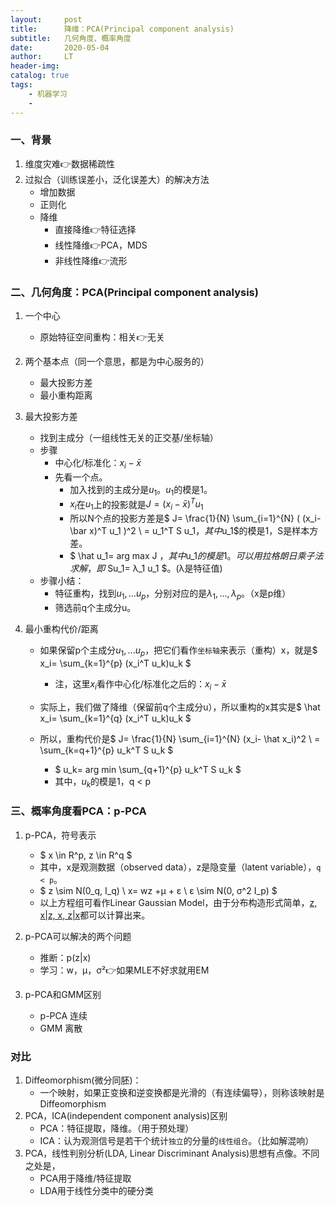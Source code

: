 ```yaml
---
layout:     post
title:      降维：PCA(Principal component analysis)
subtitle:   几何角度、概率角度
date:       2020-05-04
author:     LT
header-img: 
catalog: true
tags:
    - 机器学习
    - 
---
```


### 一、背景
1. 维度灾难👉数据稀疏性
2. 过拟合（训练误差小，泛化误差大）的解决方法
    - 增加数据
    - 正则化
    - 降维
        + 直接降维👉特征选择
        + 线性降维👉PCA，MDS
        + 非线性降维👉流形

### 二、几何角度：PCA(Principal component analysis)
1. 一个中心
    - 原始特征空间重构：相关👉无关
2. 两个基本点（同一个意思，都是为中心服务的）
    - 最大投影方差
    - 最小重构距离
3. 最大投影方差
    - 找到主成分（一组线性无关的正交基/坐标轴）
    - 步骤
        + 中心化/标准化：$x_i- \bar x$
        + 先看一个点。
            * 加入找到的主成分是$u_1$。$u_1$的模是1。
            * $x_i$在$u_1$上的投影就是$J=(x_i- \bar x)^T u_1$
            * 所以N个点的投影方差是$ J= \frac{1}{N} \sum_{i=1}^{N} ( (x_i- \bar x)^T u_1 )^2 \\ = u_1^T S u_1$，其中$u_1$的模是1，S是样本方差。
            * $ \hat u_1= arg max J $，其中$u_1$的模是1。可以用拉格朗日乘子法求解，即$ Su_1= λ_1 u_1 $。(λ是特征值)
    - 步骤小结：
        + 特征重构，找到$u_1,...u_p$，分别对应的是$λ_1,...,λ_p$。（x是p维）
        + 筛选前q个主成分u。

4. 最小重构代价/距离
    - 如果保留p个主成分$u_1,...u_p$，把它们看作`坐标轴`来表示（重构）x，就是$ x_i= \sum_{k=1}^{p} (x_i^T u_k)u_k $
        * 注，这里$x_i$看作中心化/标准化之后的：$x_i- \bar x$
    - 实际上，我们做了降维（保留前q个主成分u），所以重构的x其实是$ \hat x_i= \sum_{k=1}^{q} (x_i^T u_k)u_k $
        
    - 所以，重构代价是$ J= \frac{1}{N} \sum_{i=1}^{N} (x_i- \hat x_i)^2 \\ = \sum_{k=q+1}^{p} u_k^T S u_k $
        * $ u_k= arg min \sum_{q+1}^{p} u_k^T S u_k $
        * 其中，$u_k$的模是1，q < p


### 三、概率角度看PCA：p-PCA
1. p-PCA，符号表示
    - $ x \in R^p, z \in R^q $
    - 其中，x是观测数据（observed data），z是隐变量（latent variable），`q < p`。
    - $ z \sim N(0_q, I_q) \\
        x= wz +μ + ε \\
        ε \sim N(0, σ^2 I_p) $
    - 以上方程组可看作Linear Gaussian Model，由于分布构造形式简单，[z, x|z, x, z|x](./2020-05-01-频率-贝叶斯.md)都可以计算出来。

2. p-PCA可以解决的两个问题
    - 推断：p(z|x)
    - 学习：w，μ，σ²👉如果MLE不好求就用EM
3. p-PCA和GMM区别
    - p-PCA 连续
    - GMM 离散


### 对比
1. Diffeomorphism(微分同胚)：
    - 一个映射，如果正变换和逆变换都是光滑的（有连续偏导），则称该映射是Diffeomorphism
2. PCA，ICA(independent component analysis)区别
    - PCA：特征提取，降维。（用于预处理）
    - ICA：认为观测信号是若干个统计`独立`的分量的`线性组合`。（比如解混响）
3. PCA，线性判别分析(LDA, Linear Discriminant Analysis)思想有点像。不同之处是，
    - PCA用于降维/特征提取
    - LDA用于线性分类中的硬分类
